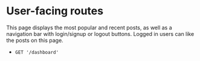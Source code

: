 # User-facing routes

This page displays the most popular and recent posts, as well as a navigation bar with login/signup or logout buttons.  Logged in users can like the posts on this page.

* `GET '/dashboard'`
